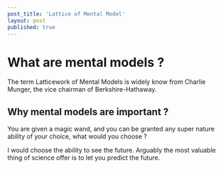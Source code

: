 ```yaml
---
post_title: 'Lattice of Mental Model'
layout: post
published: true
---
```

# What are mental models ?

The term Latticework of Mental Models is widely know from Charlie Munger, the vice chairman of Berkshire-Hathaway.

## Why mental models are important ?

You are given a magic wand, and you can be granted any super nature ability of your choice, what would you choose ?

I would choose the ability to see the future. Arguably the most valuable thing of science offer is to let you predict the future.